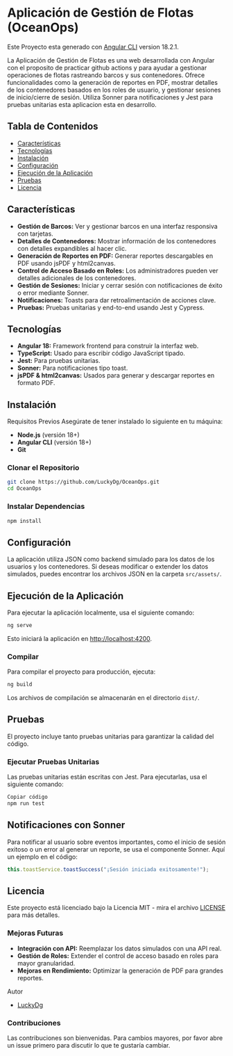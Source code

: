 # Aplicación de Gestión de Flotas (OceanOps)

Este Proyecto esta generado con [Angular CLI](https://github.com/angular/angular-cli) version 18.2.1.

La Aplicación de Gestión de Flotas es una web desarrollada con Angular con el proposito de practicar github actions y para ayudar a gestionar operaciones de flotas rastreando barcos y sus contenedores. Ofrece funcionalidades como la generación de reportes en PDF, mostrar detalles de los contenedores basados en los roles de usuario, y gestionar sesiones de inicio/cierre de sesión. Utiliza Sonner para notificaciones y Jest para pruebas unitarias esta aplicacion esta en desarrollo.

## Tabla de Contenidos

- [Características](#características)
- [Tecnologías](#tecnologías)
- [Instalación](#instalación)
- [Configuración](#configuración)
- [Ejecución de la Aplicación](#ejecución-de-la-aplicación)
- [Pruebas](#pruebas)
- [Licencia](#licencia)

## Características

- **Gestión de Barcos:** Ver y gestionar barcos en una interfaz responsiva con tarjetas.
- **Detalles de Contenedores:** Mostrar información de los contenedores con detalles expandibles al hacer clic.
- **Generación de Reportes en PDF:** Generar reportes descargables en PDF usando jsPDF y html2canvas.
- **Control de Acceso Basado en Roles:** Los administradores pueden ver detalles adicionales de los contenedores.
- **Gestión de Sesiones:** Iniciar y cerrar sesión con notificaciones de éxito o error mediante Sonner.
- **Notificaciones:** Toasts para dar retroalimentación de acciones clave.
- **Pruebas:** Pruebas unitarias y end-to-end usando Jest y Cypress.

## Tecnologías

- **Angular 18:** Framework frontend para construir la interfaz web.
- **TypeScript:** Usado para escribir código JavaScript tipado.
- **Jest:** Para pruebas unitarias.
- **Sonner:** Para notificaciones tipo toast.
- **jsPDF & html2canvas:** Usados para generar y descargar reportes en formato PDF.

## Instalación

Requisitos Previos
Asegúrate de tener instalado lo siguiente en tu máquina:

- **Node.js** (versión 18+)
- **Angular CLI** (versión 18+)
- **Git**

### Clonar el Repositorio

```bash
git clone https://github.com/LuckyDg/OceanOps.git
cd OceanOps
```

### Instalar Dependencias

```bash
npm install
```

## Configuración

La aplicación utiliza JSON como backend simulado para los datos de los usuarios y los contenedores. Si deseas modificar o extender los datos simulados, puedes encontrar los archivos JSON en la carpeta `src/assets/`.

## Ejecución de la Aplicación

Para ejecutar la aplicación localmente, usa el siguiente comando:

```bash
ng serve
```

Esto iniciará la aplicación en [http://localhost:4200](http://localhost:4200).

### Compilar

Para compilar el proyecto para producción, ejecuta:

```bash
ng build
```

Los archivos de compilación se almacenarán en el directorio `dist/`.

## Pruebas

El proyecto incluye tanto pruebas unitarias para garantizar la calidad del código.

### Ejecutar Pruebas Unitarias

Las pruebas unitarias están escritas con Jest. Para ejecutarlas, usa el siguiente comando:

```bash
Copiar código
npm run test
```

## Notificaciones con Sonner

Para notificar al usuario sobre eventos importantes, como el inicio de sesión exitoso o un error al generar un reporte, se usa el componente Sonner. Aquí un ejemplo en el código:

```typescript
this.toastService.toastSuccess("¡Sesión iniciada exitosamente!");
```

## Licencia

Este proyecto está licenciado bajo la Licencia MIT - mira el archivo [LICENSE](https://github.com/LuckyDg/OceanOps/blob/main/LICENSE) para más detalles.

### Mejoras Futuras

- **Integración con API:** Reemplazar los datos simulados con una API real.
- **Gestión de Roles:** Extender el control de acceso basado en roles para mayor granularidad.
- **Mejoras en Rendimiento:** Optimizar la generación de PDF para grandes reportes.

Autor

- [LuckyDg](https://github.com/LuckyDg)

### Contribuciones

Las contribuciones son bienvenidas. Para cambios mayores, por favor abre un issue primero para discutir lo que te gustaría cambiar.
